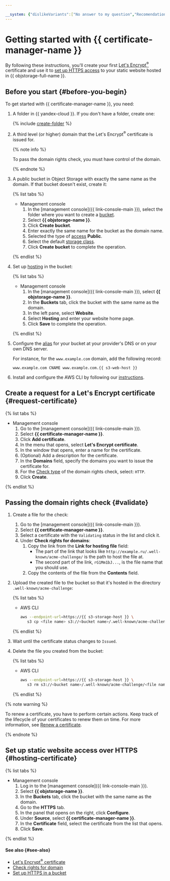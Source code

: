 ```yaml
---

__system: {"dislikeVariants":["No answer to my question","Recomendations didn't help","The content doesn't match title","Other"]}
---
```

# Getting started with {{ certificate-manager-name }}

By following these instructions, you'll create your first [Let's Encrypt<sup>®</sup>](../concepts/managed-certificate) certificate and use it to [set up HTTPS access](../../storage/operations/hosting/certificate.md) to your static website hosted in {{ objstorage-full-name }}.

## Before you start {#before-you-begin}

To get started with {{ certificate-manager-name }}, you need:

1. A folder in {{ yandex-cloud }}. If you don't have a folder, create one:

    {% include [create-folder](../../_includes/create-folder.md) %}

1. A third level (or higher) domain that the Let's Encrypt<sup>®</sup> certificate is issued for.

    {% note info %}

    To pass the domain rights check, you must have control of the domain.

    {% endnote %}

1. A public bucket in Object Storage with exactly the same name as the domain. If that bucket doesn't exist, create it:

    {% list tabs %}

    - Management console
        1. In the [management console]({{ link-console-main }}), select the folder where you want to create a [bucket](../../storage/concepts/bucket.md).
        1. Select **{{ objstorage-name }}**.
        1. Click **Create bucket**.
        1. Enter exactly the same name for the bucket as the domain name.
        1. Selected the type of [access](../../storage/concepts/bucket.md#bucket-access) **Public**.
        1. Select the default [storage class](../../storage/concepts/storage-class.md).
        1. Click **Create bucket** to complete the operation.

    {% endlist %}

1. Set up [hosting](../../storage/operations/hosting/setup.md) in the bucket:

    {% list tabs %}

    - Management console
        1. In the [management console]({{ link-console-main }}), select **{{ objstorage-name }}**.
        1. In the **Buckets** tab, click the bucket with the same name as the domain.
        1. In the left pane, select **Website**.
        1. Select **Hosting** and enter your website home page.
        1. Click **Save** to complete the operation.

    {% endlist %}

1. Configure the [alias](../../storage/operations/hosting/own-domain.md) for your bucket at your provider's DNS or on your own DNS server.

    For instance, for the `www.example.com` domain, add the following record:

    ```
    www.example.com CNAME www.example.com.{{ s3-web-host }}
    ```

1. Install and configure the AWS CLI by following our [instructions](../../storage/tools/aws-cli.md#before-you-begin).

## Create a request for a Let's Encrypt certificate {#request-certificate}

{% list tabs %}

- Management console
    1. Go to the [management console]({{ link-console-main }}).
    1. Select **{{ certificate-manager-name }}**.
    1. Click **Add certificate**.
    1. In the menu that opens, select **Let's Encrypt certificate**.
    1. In the window that opens, enter a name for the certificate.
    1. (Optional) Add a description for the certificate.
    1. In the **Domains** field, specify the domains you want to issue the certificate for.
    1. For the [Check type](../concepts/challenges.md) of the domain rights check, select: `HTTP`.
    1. Click **Create**.

{% endlist %}

## Passing the domain rights check {#validate}

1. Create a file for the check:
    1. Go to the [management console]({{ link-console-main }}).
    1. Select **{{ certificate-manager-name }}**.
    1. Select a certificate with the `Validating` status in the list and click it.
    1. Under **Check rights for domains**:
        1. Copy the link from the **Link for hosting file** field:
            * The part of the link that looks like `http://example.ru/.well-known/acme-challenge/` is the path to host the file at.
            * The second part of the link, `rG1Mm1bJ...`, is the file name that you should use.
        1. Copy the contents of the file from the **Contents** field.

1. Upload the created file to the bucket so that it's hosted in the directory `.well-known/acme-challenge`:

    {% list tabs %}

    - AWS CLI

        ```bash
        aws --endpoint-url=https://{{ s3-storage-host }} \ 
           s3 cp <file name> s3://<bucket name>/.well-known/acme-challenge/<file name>
        ```

    {% endlist %}

1. Wait until the certificate status changes to `Issued`.

1. Delete the file you created from the bucket:

    {% list tabs %}

    - AWS CLI

        ```bash
        aws --endpoint-url=https://{{ s3-storage-host }} \ 
           s3 rm s3://<bucket name>/.well-known/acme-challenge/<file name>
        ```

    {% endlist %}

{% note warning %}

To renew a certificate, you have to perform certain actions. Keep track of the lifecycle of your certificates to renew them on time. For more information, see [Renew a certificate](../concepts/managed-certificate.md#renew).

{% endnote %}

## Set up static website access over HTTPS {#hosting-certificate}

{% list tabs %}

- Management console
    1. Log in to the [management console]({{ link-console-main }}).
    1. Select **{{ objstorage-name }}**.
    1. In the **Buckets** tab, click the bucket with the same name as the domain.
    1. Go to the **HTTPS** tab.
    1. In the panel that opens on the right, click **Configure**.
    1. Under **Source**, select **{{ certificate-manager-name }}**.
    1. In the **Certificate** field, select the certificate from the list that opens.
    1. Click **Save**.

{% endlist %}

#### See also {#see-also}

- [Let's Encrypt<sup>®</sup> certificate](../concepts/managed-certificate.md)
- [Check rights for domain](../concepts/challenges.md)
- [Set up HTTPS in a bucket](../../storage/operations/hosting/certificate.md)

